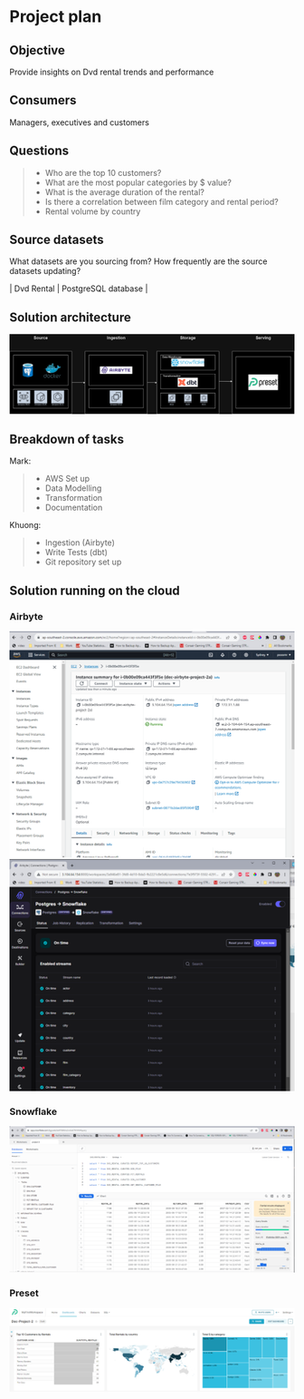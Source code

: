 # Project plan 

## Objective 
Provide insights on Dvd rental trends and performance

## Consumers 
Managers, executives and customers

## Questions 
> - Who are the top 10 customers?
> - What are the most popular categories by $ value?
> - What is the average duration of the rental?
> - Is there a correlation between film category and rental period?
> - Rental volume by country


## Source datasets 
What datasets are you sourcing from? How frequently are the source datasets updating?

| Dvd Rental | PostgreSQL database |

## Solution architecture
![images/Solution-Architecture-Project-2.png](images/Solution-Architecture-Project-2.png)

## Breakdown of tasks 
Mark:
> - AWS Set up
> - Data Modelling
> - Transformation
> - Documentation

Khuong:
> - Ingestion (Airbyte)
> - Write Tests (dbt)
> - Git repository set up

## Solution running on the cloud
### Airbyte
![images/Airbyte_EC2.png](images/Airbyte_EC2.png)
![images/Airbyte_UI.png](images/Airbyte_UI.png)

### Snowflake
![images/snowflake.png](images/snowflake.png)

### Preset
![images/preset_dashboard.png](images/preset_dashboard.png)